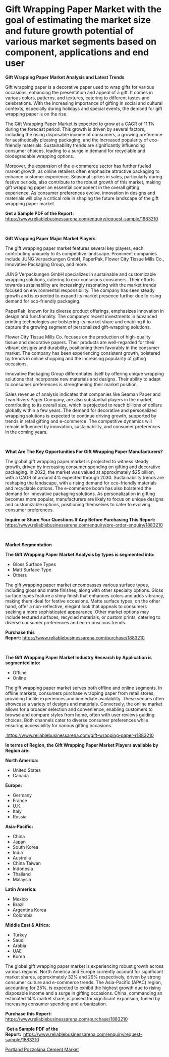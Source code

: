 <p><h1>Gift Wrapping Paper Market with the goal of estimating the market size and future growth potential of various market segments based on component, applications and end user</h1></p><p><strong>Gift Wrapping Paper Market Analysis and Latest Trends</strong></p>
<p><p>Gift wrapping paper is a decorative paper used to wrap gifts for various occasions, enhancing the presentation and appeal of a gift. It comes in various colors, patterns, and textures, catering to different tastes and celebrations. With the increasing importance of gifting in social and cultural contexts, especially during holidays and special events, the demand for gift wrapping paper is on the rise.</p><p>The Gift Wrapping Paper Market is expected to grow at a CAGR of 11.1% during the forecast period. This growth is driven by several factors, including the rising disposable income of consumers, a growing preference for aesthetically pleasing packaging, and the increased popularity of eco-friendly materials. Sustainability trends are significantly influencing consumer choices, leading to a surge in demand for recyclable and biodegradable wrapping options. </p><p>Moreover, the expansion of the e-commerce sector has further fueled market growth, as online retailers often emphasize attractive packaging to enhance customer experience. Seasonal spikes in sales, particularly during festive periods, also contribute to the robust growth of this market, making gift wrapping paper an essential component in the overall gifting experience. As consumer preferences evolve, innovation in designs and materials will play a critical role in shaping the future landscape of the gift wrapping paper market.</p></p>
<p><strong>Get a Sample PDF of the Report:&nbsp;</strong> <a href="https://www.reliablebusinessarena.com/enquiry/request-sample/1883210?utm_campaign=2033&utm_medium=2&utm_source=Github&utm_content=ia&utm_term=02042025&utm_id=gift-wrapping-paper">https://www.reliablebusinessarena.com/enquiry/request-sample/1883210</a></p>
<p>&nbsp;</p>
<p><strong>Gift Wrapping Paper Major Market Players</strong></p>
<p><p>The gift wrapping paper market features several key players, each contributing uniquely to its competitive landscape. Prominent companies include JUNG Verpackungen GmbH, PaperPak, Flower City Tissue Mills Co., Innovative Packaging Group, and more.</p><p>JUNG Verpackungen GmbH specializes in sustainable and customizable wrapping solutions, catering to eco-conscious consumers. Their efforts towards sustainability are increasingly resonating with the market trends focused on environmental responsibility. The company has seen steady growth and is expected to expand its market presence further due to rising demand for eco-friendly packaging.</p><p>PaperPak, known for its diverse product offerings, emphasizes innovation in design and functionality. The company’s recent investments in advanced printing technologies are bolstering its market share and enabling it to capture the growing segment of personalized gift-wrapping solutions.</p><p>Flower City Tissue Mills Co. focuses on the production of high-quality tissue and decorative papers. Their products are well-regarded for their vibrant designs and durability, positioning them favorably in the consumer market. The company has been experiencing consistent growth, bolstered by trends in online shopping and the increasing popularity of gifting occasions.</p><p>Innovative Packaging Group differentiates itself by offering unique wrapping solutions that incorporate new materials and designs. Their ability to adapt to consumer preferences is strengthening their market position.</p><p>Sales revenue of analysis indicates that companies like Seaman Paper and Twin Rivers Paper Company, are also substantial players in the market, contributing to its overall size, which is projected to reach billions of dollars globally within a few years. The demand for decorative and personalized wrapping solutions is expected to continue driving growth, supported by trends in retail gifting and e-commerce. The competitive dynamics will remain influenced by innovation, sustainability, and consumer preferences in the coming years.</p></p>
<p>&nbsp;</p>
<p><strong>What Are The Key Opportunities For Gift Wrapping Paper Manufacturers?</strong></p>
<p><p>The global gift wrapping paper market is projected to witness steady growth, driven by increasing consumer spending on gifting and decorative packaging. In 2022, the market was valued at approximately $25 billion, with a CAGR of around 4% expected through 2030. Sustainability trends are reshaping the landscape, with a rising demand for eco-friendly materials and recyclable options. The e-commerce boom has also bolstered the demand for innovative packaging solutions. As personalization in gifting becomes more popular, manufacturers are likely to focus on unique designs and customizable options, positioning themselves to cater to evolving consumer preferences.</p></p>
<p><strong>Inquire or Share Your Questions If Any Before Purchasing This Report:</strong> <a href="https://www.reliablebusinessarena.com/enquiry/pre-order-enquiry/1883210?utm_campaign=2033&utm_medium=2&utm_source=Github&utm_content=ia&utm_term=02042025&utm_id=gift-wrapping-paper">https://www.reliablebusinessarena.com/enquiry/pre-order-enquiry/1883210</a></p>
<p>&nbsp;</p>
<p><strong>Market Segmentation</strong></p>
<p><strong>The Gift Wrapping Paper Market Analysis by types is segmented into:</strong></p>
<p><ul><li>Gloss Surface Types</li><li>Matt Surface Type</li><li>Others</li></ul></p>
<p><p>The gift wrapping paper market encompasses various surface types, including gloss and matte finishes, along with other specialty options. Gloss surface types feature a shiny finish that enhances colors and adds vibrancy, making them ideal for festive occasions. Matte surface types, on the other hand, offer a non-reflective, elegant look that appeals to consumers seeking a more sophisticated appearance. Other market options may include textured surfaces, recycled materials, or custom prints, catering to diverse consumer preferences and eco-conscious trends.</p></p>
<p><strong>Purchase this Report:&nbsp;</strong><a href="https://www.reliablebusinessarena.com/purchase/1883210?utm_campaign=2033&utm_medium=2&utm_source=Github&utm_content=ia&utm_term=02042025&utm_id=gift-wrapping-paper">https://www.reliablebusinessarena.com/purchase/1883210</a></p>
<p>&nbsp;</p>
<p><strong>The Gift Wrapping Paper Market Industry Research by Application is segmented into:</strong></p>
<p><ul><li>Offline</li><li>Online</li></ul></p>
<p><p>The gift wrapping paper market serves both offline and online segments. In offline markets, consumers purchase wrapping paper from retail stores, providing tactile experiences and immediate availability. These venues often showcase a variety of designs and materials. Conversely, the online market allows for a broader selection and convenience, enabling customers to browse and compare styles from home, often with user reviews guiding choices. Both channels cater to diverse consumer preferences while ensuring accessibility for various gifting occasions.</p></p>
<p><a href="https://www.reliablebusinessarena.com/gift-wrapping-paper-r1883210?utm_campaign=2033&utm_medium=2&utm_source=Github&utm_content=ia&utm_term=02042025&utm_id=gift-wrapping-paper">&nbsp;https://www.reliablebusinessarena.com/gift-wrapping-paper-r1883210</a></p>
<p><strong>In terms of Region, the Gift Wrapping Paper Market Players available by Region are:</strong></p>
<p>
    <p> <strong> North America: </strong>
        <ul>
            <li>United States</li>
            <li>Canada</li>
        </ul>
        </p> 
    <p> <strong> Europe: </strong>
        <ul>
            <li>Germany</li>
            <li>France</li>
            <li>U.K.</li>
            <li>Italy</li>
            <li>Russia</li>
        </ul>
        </p> 
    <p> <strong> Asia-Pacific: </strong>
        <ul>
            <li>China</li>
            <li>Japan</li>
            <li>South Korea</li>
            <li>India</li>
            <li>Australia</li>
            <li>China Taiwan</li>
            <li>Indonesia</li>
            <li>Thailand</li>
            <li>Malaysia</li>
        </ul>
        </p> 
    <p> <strong> Latin America: </strong>
        <ul>
            <li>Mexico</li>
            <li>Brazil</li>
            <li>Argentina Korea</li>
            <li>Colombia</li>
        </ul>
        </p> 
    <p> <strong> Middle East & Africa: </strong>
        <ul>
            <li>Turkey</li>
            <li>Saudi</li>
            <li>Arabia</li>
            <li>UAE</li>
            <li>Korea</li>
        </ul>
    </p>
    </p>
<p><p>The global gift wrapping paper market is experiencing robust growth across various regions. North America and Europe currently account for significant market shares, approximately 32% and 29% respectively, driven by strong consumer culture and e-commerce trends. The Asia-Pacific (APAC) region, accounting for 25%, is expected to exhibit the highest growth due to rising disposable income and a surge in gifting occasions. China, commanding an estimated 14% market share, is poised for significant expansion, fueled by increasing consumer spending and urbanization.</p></p>
<p><strong>Purchase this Report: </strong><a href="https://www.reliablebusinessarena.com/purchase/1883210?utm_campaign=2033&utm_medium=2&utm_source=Github&utm_content=ia&utm_term=02042025&utm_id=gift-wrapping-paper">https://www.reliablebusinessarena.com/purchase/1883210</a></p>
<p>&nbsp;<strong>Get a Sample PDF of the Report:&nbsp;&nbsp;</strong><a href="https://www.reliablebusinessarena.com/enquiry/request-sample/1883210?utm_campaign=2033&utm_medium=2&utm_source=Github&utm_content=ia&utm_term=02042025&utm_id=gift-wrapping-paper">https://www.reliablebusinessarena.com/enquiry/request-sample/1883210</a></p>
<p><strong></strong></p>
<p><p><a href="https://github.com/mahnoor2003/Market-Research-Report-List-7/blob/main/portland-pozzolana-cement-market.md?utm_campaign=2033&utm_medium=2&utm_source=Github&utm_content=ia&utm_term=02042025&utm_id=gift-wrapping-paper">Portland Pozzolana Cement Market</a></p></p>